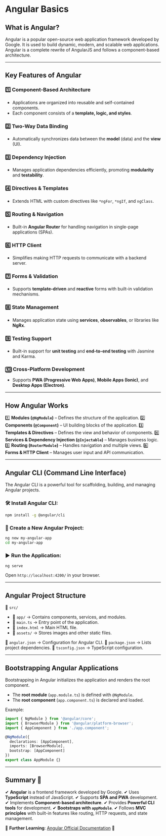 # Angular Basics

## What is Angular?

Angular is a popular open-source web application framework developed by Google. It is used to build dynamic, modern, and scalable web applications. Angular is a complete rewrite of AngularJS and follows a component-based architecture.

---

## Key Features of Angular

### 1️⃣ Component-Based Architecture
- Applications are organized into reusable and self-contained components.
- Each component consists of a **template, logic, and styles**.

### 2️⃣ Two-Way Data Binding
- Automatically synchronizes data between the **model** (data) and the **view** (UI).

### 3️⃣ Dependency Injection
- Manages application dependencies efficiently, promoting **modularity** and **testability**.

### 4️⃣ Directives & Templates
- Extends HTML with custom directives like `*ngFor`, `*ngIf`, and `ngClass`.

### 5️⃣ Routing & Navigation
- Built-in **Angular Router** for handling navigation in single-page applications (SPAs).

### 6️⃣ HTTP Client
- Simplifies making HTTP requests to communicate with a backend server.

### 7️⃣ Forms & Validation
- Supports **template-driven** and **reactive** forms with built-in validation mechanisms.

### 8️⃣ State Management
- Manages application state using **services**, **observables**, or libraries like **NgRx**.

### 9️⃣ Testing Support
- Built-in support for **unit testing** and **end-to-end testing** with Jasmine and Karma.

### 🔟 Cross-Platform Development
- Supports **PWA (Progressive Web Apps)**, **Mobile Apps (Ionic)**, and **Desktop Apps (Electron)**.

---

## How Angular Works

1️⃣ **Modules (`@NgModule`)** – Defines the structure of the application.
2️⃣ **Components (`@Component`)** – UI building blocks of the application.
3️⃣ **Templates & Directives** – Defines the view and behavior of components.
4️⃣ **Services & Dependency Injection (`@Injectable`)** – Manages business logic.
5️⃣ **Routing (`RouterModule`)** – Handles navigation and multiple views.
6️⃣ **Forms & HTTP Client** – Manages user input and API communication.

---

## Angular CLI (Command Line Interface)

The Angular CLI is a powerful tool for scaffolding, building, and managing Angular projects.

### 🛠 Install Angular CLI:
```bash
npm install -g @angular/cli
```

### 🚀 Create a New Angular Project:
```bash
ng new my-angular-app
cd my-angular-app
```

### ▶ Run the Application:
```bash
ng serve
```
Open `http://localhost:4200/` in your browser.

---

## Angular Project Structure

📂 `src/`
- 📁 `app/` → Contains components, services, and modules.
- 📄 `main.ts` → Entry point of the application.
- 📄 `index.html` → Main HTML file.
- 📁 `assets/` → Stores images and other static files.

📄 `angular.json` → Configuration for Angular CLI.
📄 `package.json` → Lists project dependencies.
📄 `tsconfig.json` → TypeScript configuration.

---

## Bootstrapping Angular Applications

Bootstrapping in Angular initializes the application and renders the root component.

- The **root module** (`app.module.ts`) is defined with `@NgModule`.
- The **root component** (`app.component.ts`) is declared and loaded.

Example:
```typescript
import { NgModule } from '@angular/core';
import { BrowserModule } from '@angular/platform-browser';
import { AppComponent } from './app.component';

@NgModule({
  declarations: [AppComponent],
  imports: [BrowserModule],
  bootstrap: [AppComponent]
})
export class AppModule {}
```

---

## Summary 📝

✔ **Angular** is a frontend framework developed by Google.
✔ Uses **TypeScript** instead of JavaScript.
✔ Supports **SPA and PWA** development.
✔ Implements **Component-based architecture**.
✔ Provides **Powerful CLI tools** for development.
✔ **Bootstraps with `appModule`**.
✔ Follows **MVC principles** with built-in features like routing, HTTP requests, and state management.

🔗 **Further Learning**: [Angular Official Documentation](https://angular.io/docs) 🚀

